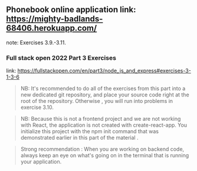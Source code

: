 ## Phonebook online application link: https://mighty-badlands-68406.herokuapp.com/
note: Exercises 3.9.-3.11.

### Full stack open 2022 Part 3 Exercises
link: https://fullstackopen.com/en/part3/node_js_and_express#exercises-3-1-3-6

> NB: It's recommended to do all of the exercises from this part into a new dedicated git repository, and place your source code right at the root of the repository. Otherwise , you will run into problems in exercise 3.10.

> NB: Because this is not a frontend project and we are not working with React, the application is not created with create-react-app. You initialize this project with the npm init command that was demonstrated earlier in this part of the material .

> Strong recommendation : When you are working on backend code, always keep an eye on what's going on in the terminal that is running your application.